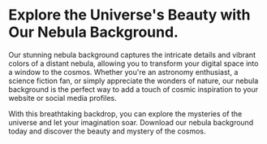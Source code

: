 <!--font:Montserrat-->

# Explore the Universe's Beauty with Our Nebula Background.

Our stunning nebula background captures the intricate details and vibrant colors of a distant nebula, allowing you to transform your digital space into a window to the cosmos. Whether you're an astronomy enthusiast, a science fiction fan, or simply appreciate the wonders of nature, our nebula background is the perfect way to add a touch of cosmic inspiration to your website or social media profiles.

With this breathtaking backdrop, you can explore the mysteries of the universe and let your imagination soar. Download our nebula background today and discover the beauty and mystery of the cosmos.

<!--

Write me markdown content of website with wallpaper:

"A realistic photograph of a nebula, with bright colors and intricate details that showcase the beauty of the universe."

The header of the page should not be copy of the text but rather a real content of the website which is using this wallpaper.


---


# Explore the Mysteries of the Universe with Our Nebula Wallpaper

Transform your desktop or mobile device into a window to the cosmos with our stunning nebula wallpaper. This realistic photograph captures the intricate details and vibrant colors of a distant nebula, showcasing the breathtaking beauty of the universe.

Whether you're an astronomy enthusiast, a science fiction fan, or simply appreciate the wonders of nature, our nebula wallpaper is the perfect way to add a touch of cosmic inspiration to your digital space. Download it today and embark on a journey through the stars.


---


Heading should not include word "wallpaper". The website should not be about the wallpaper itself, wallpaper is just a related background, rewrite whole content.


---


# Discover the Wonders of the Universe with Our Stunning Nebula Background

Transform your digital space into a window to the cosmos with our breathtaking nebula background. This realistic photograph captures the intricate details and vibrant colors of a distant nebula, showcasing the beauty and mystery of the universe.

Whether you're an astronomy enthusiast, a science fiction fan, or simply appreciate the wonders of nature, our nebula background is the perfect way to add a touch of cosmic inspiration to your website or social media profiles. Let your imagination soar as you explore the mysteries of the universe with this stunning backdrop.

Download our nebula background today and embark on a journey through the stars.


---


Heading is too long, rewrite whole content.


---


# Explore the Universe with Our Nebula Background

Our stunning nebula background is a realistic photograph that captures the intricate details and vibrant colors of a distant nebula. With this breathtaking backdrop, you can transform your digital space into a window to the cosmos and discover the beauty and mystery of the universe.

Whether you're an astronomy enthusiast, a science fiction fan, or simply appreciate the wonders of nature, our nebula background is the perfect way to add a touch of cosmic inspiration to your website or social media profiles. Let your imagination soar as you explore the mysteries of the universe with this stunning background.

Download our nebula background today and embark on a journey through the stars.


---


Heading is too long, rewrite whole content.


---


# Discover the Beauty of the Universe with Our Nebula Background

Our stunning nebula background captures the intricate details and vibrant colors of a distant nebula, allowing you to transform your digital space into a window to the cosmos. Whether you're an astronomy enthusiast, a science fiction fan, or simply appreciate the wonders of nature, our nebula background is the perfect way to add a touch of cosmic inspiration to your website or social media profiles.

With this breathtaking backdrop, you can explore the mysteries of the universe and let your imagination soar. Download our nebula background today and discover the beauty and mystery of the cosmos.


---


Write me a Google font which is best fitting for the website.

Pick from the list:
- Orbitron
- Montserrat
- IBM Plex Sans
- Roboto
- Inter
- Poppins
- Barlow Condensed
- Great Vibes
- Futura
- Raleway
- Open Sans
- Exo 2
- Dancing Script
- Lobster
- Playfair Display
- Alegreya
- Lato


Write just the font name nothing else.


---


I would recommend using the "Montserrat" font for the website.

-->

